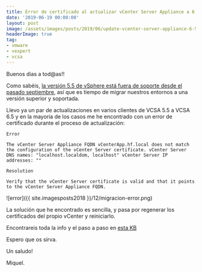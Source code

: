 ```yaml
---
title: Error de certificado al actualizar vCenter Server Appliance a 6.5
date: '2019-06-19 00:00:00'
layout: post
image: /assets/images/posts/2019/06/update-vcenter-server-appliance-6-5.png
headerImage: true
tag:
- vmware
- vexpert
- vcsa
---
```


Buenos dias a tod@as!!

Como sabéis, [la versión 5.5 de vSphere está fuera de soporte desde el pasado septiembre](https://miquelmariano.github.io/2018/09/end-general-support), así que es tiempo de migrar nuestros entornos a una versión superior y soportada.

Llevo ya un par de actualizaciones en varios clientes de VCSA 5.5 a VCSA 6.5 y en la mayoria de los casos me he encontrado con un error de certificado durante el proceso de actualización:

```
Error

The vCenter Server Appliance FQDN vCenterApp.hf.local does not match the configuration of the vCenter Server certificate. vCenter Server DNS names: "localhost.localdom, localhost" vCenter Server IP addresses: ""

Resolution

Verify that the vCenter Server certificate is valid and that it points to the vCenter Server Appliance FQDN.
```

![error]({{ site.imagesposts2018 }}/12/migracion-error.png)

La solución que he encontrado es sencilla, y pasa por regenerar los certificados del propio vCenter y reiniciarlo.

Encontrareis toda la info y el paso a paso en [esta KB](https://kb.vmware.com/s/article/2110772?lang=en_US)

Espero que os sirva.

Un saludo!

Miquel.


